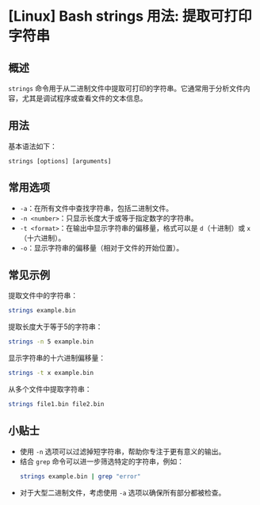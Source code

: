 # [Linux] Bash strings 用法: 提取可打印字符串

## 概述
`strings` 命令用于从二进制文件中提取可打印的字符串。它通常用于分析文件内容，尤其是调试程序或查看文件的文本信息。

## 用法
基本语法如下：
```
strings [options] [arguments]
```

## 常用选项
- `-a`：在所有文件中查找字符串，包括二进制文件。
- `-n <number>`：只显示长度大于或等于指定数字的字符串。
- `-t <format>`：在输出中显示字符串的偏移量，格式可以是 `d`（十进制）或 `x`（十六进制）。
- `-o`：显示字符串的偏移量（相对于文件的开始位置）。

## 常见示例
提取文件中的字符串：
```bash
strings example.bin
```

提取长度大于等于5的字符串：
```bash
strings -n 5 example.bin
```

显示字符串的十六进制偏移量：
```bash
strings -t x example.bin
```

从多个文件中提取字符串：
```bash
strings file1.bin file2.bin
```

## 小贴士
- 使用 `-n` 选项可以过滤掉短字符串，帮助你专注于更有意义的输出。
- 结合 `grep` 命令可以进一步筛选特定的字符串，例如：
  ```bash
  strings example.bin | grep "error"
  ```
- 对于大型二进制文件，考虑使用 `-a` 选项以确保所有部分都被检查。